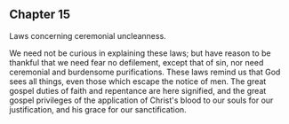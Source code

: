 ## Chapter 15

Laws concerning ceremonial uncleanness.

We need not be curious in explaining these laws; but have reason to be thankful that we need fear no defilement, except that of sin, nor need ceremonial and burdensome purifications. These laws remind us that God sees all things, even those which escape the notice of men. The great gospel duties of faith and repentance are here signified, and the great gospel privileges of the application of Christ's blood to our souls for our justification, and his grace for our sanctification.


